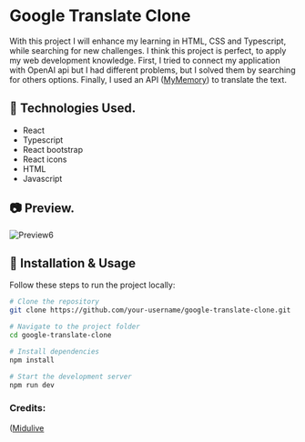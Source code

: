 # Google Translate Clone 

With this project I will enhance my learning in HTML, CSS and Typescript, while searching for new challenges.
I think this project is perfect, to apply my web development knowledge. First, I tried to connect my application with OpenAI api but 
I had different problems, but I solved them by searching for others options. Finally, I used an API ([MyMemory](https://mymemory.translated.net/)) to translate the text.

## 🚀 Technologies Used.
- React
- Typescript
- React bootstrap
- React icons
- HTML
- Javascript

## 📷 Preview.
![Preview6](https://github.com/user-attachments/assets/5e93b2e2-44be-43e2-80cb-dc0f5681c797)


## 🔧 Installation & Usage  
Follow these steps to run the project locally:  
```bash
# Clone the repository
git clone https://github.com/your-username/google-translate-clone.git

# Navigate to the project folder
cd google-translate-clone

# Install dependencies
npm install

# Start the development server
npm run dev
```

### Credits:
([Midulive]((https://youtu.be/kZhabulNCUc?si=Lz_wnEqWTDfkYa-S)) 
